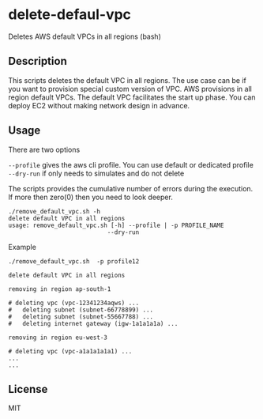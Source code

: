 # delete-defaul-vpc
Deletes AWS default VPCs in all regions (bash)
## Description
This scripts deletes the default VPC in all regions. The use case can be if you want to provision special custom version of VPC.
AWS provisions in all region default VPCs. The default VPC facilitates the start up phase. You can deploy EC2 without making network design in advance.

## Usage

There are two options

`--profile` gives the aws cli profile. You can use default or dedicated profile
`--dry-run`  if only needs to simulates and do not delete

The scripts provides the cumulative number of errors during the execution. If more then zero(0) then you need to  look deeper.

```
./remove_default_vpc.sh -h
delete default VPC in all regions
usage: remove_default_vpc.sh [-h] --profile | -p PROFILE_NAME
                            --dry-run
```

Example

```
./remove_default_vpc.sh  -p profile12

delete default VPC in all regions

removing in region ap-south-1

# deleting vpc (vpc-12341234aqws) ...
#   deleting subnet (subnet-66778899) ...
#   deleting subnet (subnet-55667788) ...
#   deleting internet gateway (igw-1a1a1a1a) ...

removing in region eu-west-3

# deleting vpc (vpc-a1a1a1a1a1) ...
...
...
```
## License

MIT


